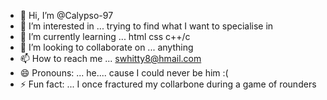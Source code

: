 - 👋 Hi, I’m @Calypso-97
- 👀 I’m interested in ... trying to find what I want to specialise in 
- 🌱 I’m currently learning ... html css c++/c
- 💞️ I’m looking to collaborate on ... anything 
- 📫 How to reach me ... swhitty8@hmail.com
- 😄 Pronouns: ... he.... cause I could never be him :( 
- ⚡ Fun fact: ... I once fractured my collarbone during a game of rounders

<!---
Calypso-97/Calypso-97 is a ✨ special ✨ repository because its `README.md` (this file) appears on your GitHub profile.
You can click the Preview link to take a look at your changes.
--->
